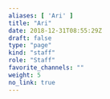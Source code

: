 ```yaml
---
aliases: [ 'Ari' ]
title: "Ari"
date: 2018-12-31T08:55:29Z
draft: false
type: "page"
kind: "staff"
role: "Staff"
favorite_channels: ""
weight: 5
no_link: true
---
```

